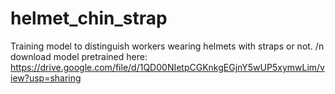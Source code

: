# helmet_chin_strap
Training model to distinguish workers wearing helmets with straps or not. /n
download model pretrained here: https://drive.google.com/file/d/1QD00NIetpCGKnkgEGjnY5wUP5xymwLim/view?usp=sharing
